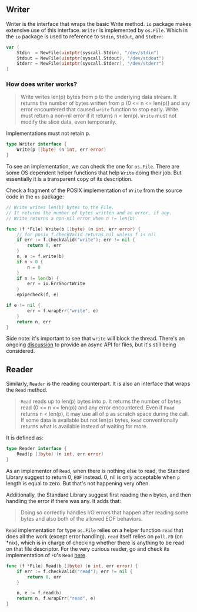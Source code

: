 ## Writer

Writer is the interface that wraps the basic Write method. `io` package makes
extensive use of this interface. `Writer` is implemented by `os.File`. Which
in the `io` package is used to reference to `Stdin`, `StdOut`, and `StdErr`:

```go
var (
    Stdin  = NewFile(uintptr(syscall.Stdin), "/dev/stdin")
    Stdout = NewFile(uintptr(syscall.Stdout), "/dev/stdout")
    Stderr = NewFile(uintptr(syscall.Stderr), "/dev/stderr")
)
```

### How does writer works?

> Write writes len(p) bytes from p to the underlying data stream.
> It returns the number of bytes written from p (0 <= n <= len(p))
> and any error encountered that caused `write` function to stop
> early. Write must return a non-nil error if it returns n < len(p).
> `Write` must not modify the slice data, even temporarily.

Implementations must not retain p.

```go
type Writer interface {
    Write(p []byte) (n int, err error)
}
```

To see an implementation, we can check the one for `os.File`. There
are some OS dependent helper functions that help `Write` doing their
job. But essentially it is a transparent copy of its description.

Check a fragment of the POSIX implementation of `Write` from the source
code in the `os` package:

```go
// Write writes len(b) bytes to the File.
// It returns the number of bytes written and an error, if any.
// Write returns a non-nil error when n != len(b).

func (f *File) Write(b []byte) (n int, err error) {
    // for posix f.checkValid returns nil unless f is nil
	if err := f.checkValid("write"); err != nil {
		return 0, err
	}
	n, e := f.write(b)
	if n < 0 {
		n = 0
	}
	if n != len(b) {
		err = io.ErrShortWrite
	}
	epipecheck(f, e)

if e != nil {
		err = f.wrapErr("write", e)
	}
	return n, err
}
```

Side note: it's important to see that `write` will block the thread. There's
an ongoing [discussion](https://github.com/golang/go/issues/6817) to provide
an async API for files, but it's still being considered.

## Reader

Similarly, `Reader` is the reading counterpart. It is also an interface that wraps
the `Read` method.

> `Read` reads up to len(p) bytes into p. It returns the number of bytes
> read (0 <= n <= len(p)) and any error encountered. Even if `Read` returns
> n < len(p), it may use all of p as scratch space during the call.
> If some data is available but not len(p) bytes, `Read` conventionally
> returns what is available instead of waiting for more.

It is defined as:

```go
type Reader interface {
    Read(p []byte) (n int, err error)
}
```

As an implementor of `Read`, when there is nothing else to read, the Standard
Library suggest to return 0, `EOF` instead. 0, nil is only acceptable when
`p` length is equal to zero. But that's not happening very often.

Additionally, the Standard Library suggest first reading the `n` bytes, and then
handling the error if there was any. It adds that:

> Doing so correctly handles I/O errors that happen after reading some bytes and
> also both of the allowed EOF behaviors.

`Read` implementation for type `os.File` relies on a helper function `read` that
does all the work (except error handling). `read` itself relies on `poll.FD` (on \*nix),
which is in charge of checking whether there is anything to be read on that
file descriptor. For the very curious reader, go and check its implementation of
`FD`'s `Read` [here](https://golang.org/src/internal/poll/fd_unix.go?s=4169:4210#L135).

```go
func (f *File) Read(b []byte) (n int, err error) {
	if err := f.checkValid("read"); err != nil {
		return 0, err
	}

	n, e := f.read(b)
	return n, f.wrapErr("read", e)
}
```
